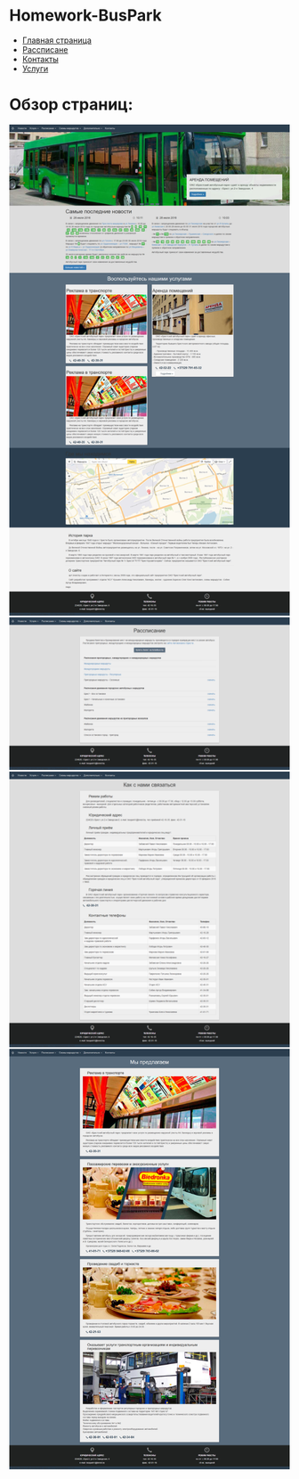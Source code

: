 # Homework-BusPark

+ [Главная страница](https://verespro.github.io/Homework-BusPark/)
+ [Рассписане](https://verespro.github.io/Homework-BusPark/bus)
+ [Контакты](https://verespro.github.io/Homework-BusPark/contact)
+ [Услуги](https://verespro.github.io/Homework-BusPark/services)


# Обзор страниц:

![](images/01.jpg)
![](images/02.png)
![](images/03.png)
![](images/04.jpg)
